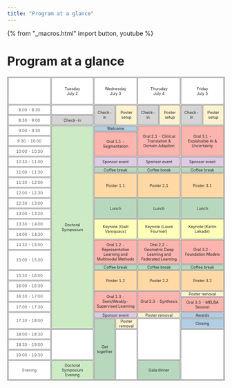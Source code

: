 ```yaml
---
title: "Program at a glance"
---
```

<title>Program at a glance</title>

{% from "_macros.html" import button, youtube %}

<h1>Program at a glance</h1>

<style>
#program, #program th, #program td {
    border: 1px solid gray;
    font-size: 80%;
    border-collapse: separate;
    border-spacing: 1px;
    color: #222222;
}
@media (min-width: 1200px) {	
    #program {
        margin-left: -50px;
        margin-right: -50px;
    }
}
#program th, #program td {
  padding: 5px;
  text-align: left;
}
#program div, #program a {
    color: #8f9da8;
}
#program a:hover {
    text-decoration: underline;
}
#r00{
      background-color: #96B6BD;
 /*   appearance: none;*/
    box-shadow: 0 0 0px 8px gold;

  clip-path: polygon(-20% 0%, 100% 0%, 100% 100%, -20% 100%); /*left*/

}
#r00t{
      background-color: #96B6BD;
        box-shadow: 0 0 0px 8px gold;
        clip-path: polygon(-20% -20%, 100% -20%, 100% 100%, -20% 100%); /*top-left*/
    }


#t01b {
  background-color: #BDC0BF;
    box-shadow: 0 0 0px 8px gold;
  clip-path: polygon(0% 0%, 100% 0%, 100% 120%, 0% 120%); /*bottom*/
  font-weight: 350
}

#t01t {
  background-color: #BDC0BF;
    box-shadow: 0 0 0px 8px gold;
      clip-path: polygon(0% -20%, 100% -20%, 100% 100%, 0% 100%); /*top*/
  font-weight: 350
}
#r00b{
      background-color: #96B6BD;
        box-shadow: 0 0 0px 8px gold;
  clip-path: polygon(-20% 0%, 100% 0%, 100% 120%, -20% 120%); /*bottom--*/
    }

#r01 {
    box-shadow: 0 0 0px 8px gold;
      clip-path: polygon(0% 0%, 120% 0%, 120% 100%, 0% 100%); /*right*/
      border: 1px;
  background-color: #BDC0BF;
  font-weight: 350

}

#r05 {
    box-shadow: 0 0 0px 8px gold;
      clip-path: polygon(0% 0%, 120% 0%, 120% 100%, 0% 100%); /*right*/
      border: 1px;
  background-color: #C4DFB3;
}

#r06 {
    box-shadow: 0 0 0px 8px gold;
      clip-path: polygon(0% 0%, 120% 0%, 120% 100%, 0% 100%); /*right*/
      border: 1px;
  background-color: #F9D368;
}

#r02 {
    box-shadow: 0 0 0px 8px gold;
      clip-path: polygon(0% 0%, 120% 0%, 120% 100%, 0% 100%); /*right*/
      border: 1px;
  background-color: #D9A9BC;
}
#r03 {
    box-shadow: 0 0 0px 8px gold;
      clip-path: polygon(0% 0%, 120% 0%, 120% 100%, 0% 100%); /*right*/
      border: 1px;
  background-color: #CDDFF0;
}
#t00 {
  background-color: #FFFFFF;
  text-align: center
  }
#t01 {
  background-color: #FFFFFF;
  font-weight: 350
}


#clr01 {
  background-color: #b3cde3;
}

#clr02 {
  background-color: #fbb4ae; 
}
#clr03 {
  background-color: #ccebc5;
}

#clr04 {
  background-color: #decbe4;
}
#clr05 {
  background-color: #fed9a6; 
}

#clr06 {
  background-color: #ffffcc;
}

#clr07 {
    background-color: #d5d5d5;
}

#clr08 {
    background-color: #ffffba;
}

#clr09 {
    background-color: #b8d8be;
}

#clr10 {
    background-color: #fdf2d0;
}

#t01s {
  background-color: #FFFFFF;
}

#cshort_v {
  background-color: #B9A3BE;
}
#clong_v {
  background-color: #B8CEDB;
}

#cmentor {
  background-color: #E8B8A2;
}
#cspecial {
  background-color: #74A1A7;
}
    #cspecial_t{   background-color: #74A1A7; box-shadow: 0 0 0px 8px gold;
      clip-path: polygon(0% -20%, 100% -20%, 100% 100%, 0% 100%); /*top*/
      border: 1px;}
     #cspecial_tr{   background-color: #74A1A7; box-shadow: 0 0 0px 8px gold;
      clip-path: polygon(0% -20%, 120% -20%, 120% 100%, 0% 100%); /*top-right*/
      border: 1px;}
    #cspecial_br{   background-color: #74A1A7; box-shadow: 0 0 0px 8px gold;
      clip-path: polygon(0% 0%, 120% 0%, 120% 120%, 0% 120%); /*bottom-right*/
      border: 1px;}

    #cspecial_b{   background-color: #74A1A7; box-shadow: 0 0 0px 8px gold;
  clip-path: polygon(0% 0%, 100% 0%, 100% 120%, 0% 120%); /*bottom*/
      border: 1px;}

    #title_legend{font-weight:300; font-size: 100%; text-align:left; color:white; padding-left: 6px; padding-right: 6px; white-space: nowrap; }
    #text_legend{font-weight:150; font-size: 80%; text-align:left; padding-left: 6px; }
    #cbreak_r{   background-color: #AEAEAE; box-shadow: 0 0 0px 8px gold;
      clip-path: polygon(0% 0%, 120% 0%, 120% 100%, 0% 100%); /*right*/
      border: 1px;}

    #cbreak{   background-color: #AEAEAE; }
    #cbreak div, #cbreak_r div { color: #222222; }

    #clong_tr{   background-color: #0083AC; box-shadow: 0 0 0px 8px gold;
      clip-path: polygon(0% -20%, 120% -20%, 120% 100%, 0% 100%); /*top-right*/
      border: 1px;}

    #clong_t{   background-color: #0083AC; box-shadow: 0 0 0px 8px gold;
      clip-path: polygon(0% -20%, 100% -20%, 100% 100%, 0% 100%); /*top*/
      border: 1px;}

    #clong_r{   background-color: #0083AC; box-shadow: 0 0 0px 8px gold;
      clip-path: polygon(0% 0%, 120% 0%, 120% 100%, 0% 100%); /*right*/
      border: 1px;}

    #clong{   background-color: #0083AC;}

    #ckeynote_r{   background-color: #016297; box-shadow: 0 0 0px 8px gold;
      clip-path: polygon(0% 0%, 120% 0%, 120% 100%, 0% 100%); /*right*/
      border: 1px;}

    #ckeynote{   background-color: #016297;}

    #cshort_r{   background-color: #82538B; box-shadow: 0 0 0px 8px gold;
      clip-path: polygon(0% 0%, 120% 0%, 120% 100%, 0% 100%); /*right*/
      border: 1px;}

    #cshort{   background-color: #82538B;}

    #cposter_r{   background-color: #248F85; box-shadow: 0 0 0px 8px gold;
      clip-path: polygon(0% 0%, 120% 0%, 120% 100%, 0% 100%); /*right*/
      border: 1px;}

    #cposter_br{   background-color: #248F85; box-shadow: 0 0 0px 8px gold;
      clip-path: polygon(0% 0%, 120% 0%, 120% 120%, 0% 120%); /*bottom-right*/
      border: 1px;}

    #cposter_b{   background-color: #248F85; box-shadow: 0 0 0px 8px gold;
  clip-path: polygon(0% 0%, 100% 0%, 100% 120%, 0% 120%); /*bottom*/
      border: 1px;}

    #cposter{   background-color: #248F85;}

td { 
    border: solid;
    border-width: 1px 0;
}
td:first-child {
  border-top: none;
}
td:last-child {
  border-bottom: none;
}
</style>
<script>
jQuery(document).ready(function($) {
    $('input[type= checkbox ]').click(function() {
        let index = $(this).attr('name').substr(3);
        index--;
        $('table tr').each(function() {
            $('td:eq(' + index + ')',this).toggle();
        });
        $('th.' + $(this).attr('name')).toggle();
    });
});
</script>

<table id="program" cellspacing="0" border="0">
    <colgroup>
       <col span="1" style="width: 20%;"> <!-- time-->
       <col span="1" style="width: 20%;"> <!-- tuesday-->
       <col span="2" style="width: 10%;"> <!-- wednesday-->
       <col span="2" style="width: 10%;"> <!-- thursday-->
       <col span="2" style="width: 10%;"> <!-- friday-->
    </colgroup>
    <!-- Header -->
	  <tr>
		<td id='t01' class='col1' colspan=1 rowspan=1 height="62" ></td>
        <td id='t00' class='col4' style="text-align: center" align="center" rowspan=1 colspan=1 valign=center >Tuesday<br>July 2</td>
        <td id='t00' class='col5' style="text-align: center" align="center" rowspan=1 colspan=2 valign=center >Wednesday<br>July 3</td>
        <td id='t00' class='col6' style="text-align: center" align="center" rowspan=1 colspan=2 valign=center >Thursday<br>July 4</td>
        <td id='t00' class='col6' style="text-align: center" align="center" rowspan=1 colspan=2 valign=center >Friday<br>July 5</td>
    </tr>
    <!-- 8-8:30 -->
    <tr>
        <td id='t01' class='col1' rowspan=1 height="20" style="text-align: center" valign=center>8:00 - 8:30</td>
        <td id='t01' class='col2' colspan=1 rowspan=1></td>
        <td id='clr07' class='col3' style="text-align: center" align="center" valign=center colspan=1 rowspan=2>Check-in</td>
        <td id='clr10' class='col3' style="text-align: center" align="center" valign=center colspan=1 rowspan=2>Poster setup</td>
        <td id='clr07' class='col3' style="text-align: center" align="center" valign=center colspan=1 rowspan=2>Check-in</td>
        <td id='clr10' class='col3' style="text-align: center" align="center" valign=center colspan=1 rowspan=2>Poster setup</td>
        <td id='clr07' class='col3' style="text-align: center" align="center" valign=center colspan=1 rowspan=2>Check-in</td>
        <td id='clr10' class='col3' style="text-align: center" align="center" valign=center colspan=1 rowspan=2>Poster setup</td>
     </tr>
    <!-- 8:30-9 -->
    <tr>
        <td id='t01' class='col1' rowspan=1 height="20" style="text-align: center" valign=center>8:30 - 9:00</td>
        <td id='clr07' class='col3' style="text-align: center" align="center" valign=center colspan=1 rowspan=1>Check-in</td>
     </tr>
    <!-- 9-9:30 -->
     <tr>
        <td id='t01' class='col1' rowspan=2 height="20" style="text-align: center" valign=center>9:00 - 9:30</td>
        <td id='clr03' class='col3' colspan=1 rowspan=23 style="text-align: center" align="center" valign=center>Doctoral Symposium</td>
        <td id='clr01' class='col3' style="text-align: center; margin: 0; padding: 0" align="center" valign=center colspan=2 rowspan=1>Welcome</td>
        <td id='clr02' class='col3' style="text-align: center" align="center" valign=center colspan=2 rowspan=4>Oral 2.1 - Clinical Translation & Domain Adaption</td>
        <td id='clr02' class='col4' style="text-align: center" align="center" valign=center colspan=2 rowspan=4>Oral 3.1 - Explainable AI & Uncertainty</td> 
     </tr>
     <tr>
        <td id='clr02' class='col3' style="text-align: center" align="center" valign=center colspan=2 rowspan=3>Oral 1.1 - Segmentation</td>
     </tr>
    <!-- 9:30-10 -->
     <tr>
        <td id='t01' class='col1' rowspan=1 height="20" style="text-align: center" valign=center>9:30 - 10:00</td>
     </tr>
    <!-- 10-10:30 -->
     <tr>
        <td id='t01' class='col1' rowspan=1 height="20" style="text-align: center" valign=center>10:00 - 10:30</td>
     </tr>
    <!-- 10:30-11 -->
     <tr>
        <td id='t01' class='col1' rowspan=1 height="20" style="text-align: center" valign=center>10:30 - 11:00</td>
        <td id='clr04' class='col3' style="text-align: center; margin: 0; padding: 0" align="center" valign=center colspan=2 rowspan=1>Sponsor event</td>
        <td id='clr04' class='col3' style="text-align: center; margin: 0; padding: 0" align="center" valign=center colspan=2 rowspan=1>Sponsor event</td>
        <td id='clr04' class='col4' style="text-align: center; margin: 0; padding: 0" align="center" valign=center colspan=2 rowspan=1>Sponsor event</td> 
     </tr>
     <!-- 11-11:30 -->
     <tr>
        <td id='t01' class='col1' rowspan=2 height="20" style="text-align: center" valign=center>11:00 - 11:30</td>
        <td id='clr09' class='col3' style="text-align: center; margin: 0; padding: 0" align="center" valign=center colspan=2 rowspan=1>Coffee break</td>
        <td id='clr09' class='col3' style="text-align: center; margin: 0; padding: 0" align="center" valign=center colspan=2 rowspan=1>Coffee break</td>
        <td id='clr09' class='col4' style="text-align: center; margin: 0; padding: 0" align="center" valign=center colspan=2 rowspan=1>Coffee break</td> 
     </tr>
     <tr>
        <td id='clr05' class='col3' style="text-align: center" align="center" valign=center colspan=2 rowspan=3>Poster 1.1</td>
        <td id='clr05' class='col3' style="text-align: center" align="center" valign=center colspan=2 rowspan=3>Poster 2.1</td>
        <td id='clr05' class='col4' style="text-align: center" align="center" valign=center colspan=2 rowspan=3>Poster 3.1</td> 
     </tr>
     <!-- 11:30 -12-->
     <tr>
        <td id='t01' class='col1' rowspan=1 height="20" style="text-align: center" valign=center>11:30 - 12:00</td>
     </tr>
     <!-- 12-12:30 -->
     <tr>
        <td id='t01' class='col1' rowspan=1 height="20" style="text-align: center" valign=center>12:00 - 12:30</td>
     </tr>
     <!-- 12:30-13 -->
     <tr>
        <td id='t01' class='col1' rowspan=1 height="20" style="text-align: center" valign=center>12:30 - 13:00</td>
        <td id='clr09' class='col3' style="text-align: center" align="center" valign=center colspan=2 rowspan=2>Lunch</td>
        <td id='clr09' class='col3' style="text-align: center" align="center" valign=center colspan=2 rowspan=2>Lunch</td>
        <td id='clr09' class='col4' style="text-align: center" align="center" valign=center colspan=2 rowspan=2>Lunch</td> 
     </tr>
      <!-- 13-13:30 -->
     <tr>
        <td id='t01' class='col1' rowspan=1 height="20" style="text-align: center" valign=center>13:00 - 13:30</td>
     </tr>
     <!-- 13:30-14 -->
     <tr>
        <td id='t01' class='col1' rowspan=1 height="20" style="text-align: center" valign=center>13:30 - 14:00</td>
        <td id='clr08' class='col3' style="text-align: center" align="center" valign=center colspan=2 rowspan=2>Keynote (Gaël Varoquaux)</td>
        <td id='clr08' class='col3' style="text-align: center" align="center" valign=center colspan=2 rowspan=2>Keynote (Laure Fournier)</td>
        <td id='clr08' class='col4' style="text-align: center" align="center" valign=center colspan=2 rowspan=2>Keynote (Karim Lekadir)</td> 
     </tr>
     <!-- 14-14:30 -->
     <tr>
        <td id='t01' class='col1' rowspan=1 height="20" style="text-align: center" valign=center>14:00 - 14:30</td>
     </tr>
     <!-- 14:30-15 -->
     <tr>
        <td id='t01' class='col1' rowspan=1 height="20" style="text-align: center" valign=center>14:30 - 15:00</td>
        <td id='clr02' class='col3' style="text-align: center" align="center" valign=center colspan=2 rowspan=2>Oral 1.2 - Representation Learning and Multimodal Methods</td>
        <td id='clr02' class='col3' style="text-align: center" align="center" valign=center colspan=2 rowspan=2>Oral 2.2 - Geometric Deep Learning and Federated Learning</td>
        <td id='clr02' class='col4' style="text-align: center" align="center" valign=center colspan=2 rowspan=2>Oral 3.2 - Foundation Models</td> 
     </tr>
     <!-- 15-15:30 -->
     <tr>
        <td id='t01' class='col1' rowspan=2 height="20" style="text-align: center" valign=center>15:00 - 15:30</td>
     </tr>
     <tr>
        <td id='clr09' class='col3' style="text-align: center; margin: 0; padding: 0" align="center" valign=center colspan=2 rowspan=1>Coffee break</td>
        <td id='clr09' class='col3' style="text-align: center; margin: 0; padding: 0" align="center" valign=center colspan=2 rowspan=1>Coffee break</td>
        <td id='clr09' class='col3' style="text-align: center; margin: 0; padding: 0" align="center" valign=center colspan=2 rowspan=1>Coffee break</td>
     </tr>
     <!-- 15:30-16 -->
     <tr>
        <td id='t01' class='col1' rowspan=1 height="20" style="text-align: center" valign=center>15:30 - 16:00</td>
        <td id='clr05' class='col3' style="text-align: center" align="center" valign=center colspan=2 rowspan=2>Poster 1.2</td>
        <td id='clr05' class='col3' style="text-align: center" align="center" valign=center colspan=2 rowspan=2>Poster 2.2</td>
        <td id='clr05' class='col4' style="text-align: center" align="center" valign=center colspan=2 rowspan=2>Poster 3.2</td> 
     </tr>
     <!-- 16-16:30 -->
     <tr>
        <td id='t01' class='col1' rowspan=1 height="20" style="text-align: center" valign=center>16:00 - 16:30</td>
     </tr>
     <!-- 16:30-17 -->
     <tr>
        <td id='t01' class='col1' rowspan=2 height="20" style="text-align: center" valign=center>16:30 - 17:00</td>
        <td id='clr02' class='col3' style="text-align: center" align="center" valign=center colspan=2 rowspan=3>Oral 1.3 - Semi/Weakly-Supervised Learning</td>
        <td id='clr02' class='col3' style="text-align: center" align="center" valign=center colspan=2 rowspan=3>Oral 2.3 - Synthesis</td>
        <td id='clr10' class='col4' style="text-align: center; margin: 0; padding: 0" align="center" valign=center colspan=2 rowspan=1>Poster removal</td> 
     </tr>
     <tr>
        <td id='clr02' class='col3' style="text-align: center" align="center" valign=center colspan=2 rowspan=2>Oral 3.3 - MELBA Session</td>
     </tr>
     <!-- 17-17:30 -->
     <tr>
        <td id='t01' class='col1' rowspan=1 height="20" style="text-align: center" valign=center>17:00 - 17:30</td>
     </tr>
      <!-- 17:30-18 -->
     <tr>
        <td id='t01' class='col1' rowspan=2 height="20" style="text-align: center" valign=center>17:30 - 18:00</td>
        <td id='clr04' class='col4' style="text-align: center; margin: 0; padding: 0" align="center" valign=center colspan=2 rowspan=1>Sponsor event</td> 
        <td id='clr10' class='col4' style="text-align: center; margin: 0; padding: 0" align="center" valign=center colspan=2 rowspan=1>Poster removal</td>
        <td id='clr01' class='col4' style="text-align: center; margin: 0; padding: 0" align="center" valign=center colspan=2 rowspan=1>Awards</td> 
     </tr>
     <tr>
        <td id='clr09' class='col3' style="text-align: center; margin: 0; padding: 0" align="center" valign=center colspan=1 rowspan=5>Get together</td>
        <td id='clr10' class='col4' style="text-align: center; margin: 0; padding: 0" align="center" valign=center colspan=1 rowspan=1>Poster removal</td> 
        <td id='t01' class='col4' style="text-align: center; margin: 0; padding: 0" align="center" valign=center colspan=2 rowspan=4></td> 
        <td id='clr01' class='col4' style="text-align: center; margin: 0; padding: 0" align="center" valign=center colspan=2 rowspan=1>Closing</td>
     </tr>
     <!-- 18-18:30 -->
     <tr>
        <td id='t01' class='col1' rowspan=1 height="20" style="text-align: center" valign=center>18:00 - 18:30</td>
        <td id='t01' class='col3' style="text-align: center" align="center" valign=center colspan=1 rowspan=3></td>
        <td id='t01' class='col3' style="text-align: center" align="center" valign=center colspan=1 rowspan=4></td>
        <td id='t01' class='col3' style="text-align: center" align="center" valign=center colspan=2 rowspan=4></td>
     </tr>
     <!-- 18:30-19 -->
     <tr>
        <td id='t01' class='col1' rowspan=1 height="20" style="text-align: center" valign=center>18:30 - 19:00</td>
     </tr>
     <!-- 19-19:30 -->
     <tr>
        <td id='t01' class='col1' rowspan=1 height="20" style="text-align: center" valign=center>19:00 - 19:30</td>
     </tr>
     <!-- 1Evening -->
     <tr>
        <td id='t01' class='col1' rowspan=1 height="20" style="text-align: center" valign=center>Evening</td>
        <td id='clr03' class='col3' style="text-align: center" align="center" valign=center colspan=1 rowspan=1>Doctoral Symposium<br>Evening</td>
        <td id='clr09' class='col4' style="text-align: center" align="center" valign=center colspan=2 rowspan=1>Gala dinner</td> 
     </tr>
</table>
